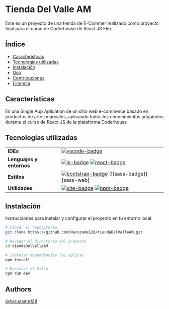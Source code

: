 # Tienda Del Valle AM

Este es un proyecto de una tienda de E-Commer realizado como proyecto final para el curso de Coderhouse de React JS Flex

## Índice

- [Características](#características)
- [Tecnologías utilizadas](#tecnologías-utilizadas)
- [Instalación](#instalación)
- [Uso](#uso)
- [Contribuciones](#contribuciones)
- [Licencia](#licencia)

## Características

Es una Single App Aplication de un sitio web e-commerce basado en productos de artes marciales, aplicando todos los conocimientos adquiridos durante el curso de React JS de la plataforma Coderhouse 

## Tecnologías utilizadas

|                          |                                                               |
| ------------------------ | ------------------------------------------------------------- |
| **IDEs**                 | [![vscode-badge]][vscode-web]                                 |
| **Lenguajes y entornos** | [![js-badge]][js-web] [![react-badge]][react-web]             |
| **Estilos**              | [![bootstrap-badge]][bootstrap-web] [![sass-badge]][sass-web] |
| **Utilidades**           | [![vite-badge]][vite-web] [![npm-badge]][npm-web]             |

## Instalación

Instrucciones para instalar y configurar el proyecto en tu entorno local.

```bash
# Clonar el repositorio
git clone https://github.com/Haruzame128/tiendaDelValleAM.git

# Navegar al directorio del proyecto
cd tiendaDelValleAM

# Instalar dependencias (si aplica)
npm install

# Ejecutar el Sitio
npm run dev
```

## Authors
[@haruzame128](https://github.com/Haruzame128)



[vscode-badge]: https://img.shields.io/badge/Visual%20Studio%20Code-007ACC?logo=visualstudiocode&logoColor=fff&style=for-the-badge
[vscode-web]: https://code.visualstudio.com/
[js-badge]: https://img.shields.io/badge/JavaScript-F7DF1E?logo=javascript&logoColor=000&style=for-the-badge
[js-web]: https://developer.mozilla.org/es/docs/Web/JavaScript
[react-badge]: https://img.shields.io/badge/React-61DAFB?logo=react&logoColor=000&style=for-the-badge
[react-web]: https://reactjs.org/
[bootstrap-badge]: https://img.shields.io/badge/Bootstrap-7952B3?logo=bootstrap&logoColor=fff&style=for-the-badge
[bootstrap-web]: https://getbootstrap.com/
[vite-badge]: https://img.shields.io/badge/Vite-646CFF?logo=vite&logoColor=fff&style=for-the-badge
[vite-web]: https://vitejs.dev/
[npm-badge]: https://img.shields.io/badge/npm-CB3837?logo=npm&logoColor=fff&style=for-the-badge
[npm-web]: https://www.npmjs.com/